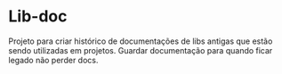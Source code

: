 # Lib-doc
Projeto para criar histórico de documentações de libs antigas que estão sendo utilizadas em projetos. Guardar documentação para quando ficar legado não perder docs.
